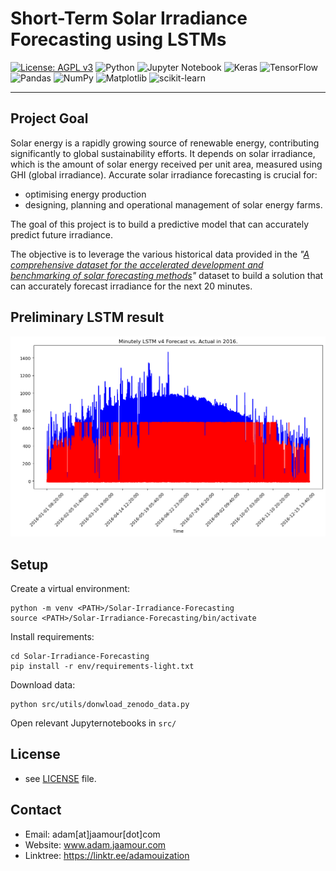 # Short-Term Solar Irradiance Forecasting using LSTMs
[![License: AGPL v3](https://img.shields.io/badge/License-AGPL_v3-blue.svg?style=for-the-badge)](https://www.gnu.org/licenses/agpl-3.0?style=for-the-badge) ![Python](https://img.shields.io/badge/python-3670A0?style=for-the-badge&logo=python&logoColor=ffdd54) ![Jupyter Notebook](https://img.shields.io/badge/jupyter-%23FA0F00.svg?style=for-the-badge&logo=jupyter&logoColor=white) ![Keras](https://img.shields.io/badge/Keras-%23D00000.svg?style=for-the-badge&logo=Keras&logoColor=white) ![TensorFlow](https://img.shields.io/badge/TensorFlow-%23FF6F00.svg?style=for-the-badge&logo=TensorFlow&logoColor=white) ![Pandas](https://img.shields.io/badge/pandas-%23150458.svg?style=for-the-badge&logo=pandas&logoColor=white) ![NumPy](https://img.shields.io/badge/numpy-%23013243.svg?style=for-the-badge&logo=numpy&logoColor=white) ![Matplotlib](https://img.shields.io/badge/Matplotlib-%23ffffff.svg?style=for-the-badge&logo=Matplotlib&logoColor=black) ![scikit-learn](https://img.shields.io/badge/scikit--learn-%23F7931E.svg?style=for-the-badge&logo=scikit-learn&logoColor=white)

___


## Project Goal

Solar energy is a rapidly growing source of renewable energy, contributing significantly to global sustainability efforts. It depends on solar irradiance, which is the amount of solar energy received per unit area, measured using GHI (global irradiance). Accurate solar irradiance forecasting is crucial for:
* optimising energy production
* designing, planning and operational management of solar energy farms.

The goal of this project is to build a predictive model that can accurately predict future irradiance.

The objective is to leverage the various historical data provided in the *"[A comprehensive dataset for the accelerated development and benchmarking of solar forecasting methods](https://zenodo.org/record/2826939)"* dataset to build a solution that can accurately forecast irradiance for the next 20 minutes.

## Preliminary LSTM result

![image](https://raw.githubusercontent.com/Adamouization/Solar-Irradiance-Forecasting/master/output/model_validation/lstm_v4_forecast_vs_actual.png)

## Setup

Create a virtual environment:

```
python -m venv <PATH>/Solar-Irradiance-Forecasting
source <PATH>/Solar-Irradiance-Forecasting/bin/activate
```

Install requirements:

```
cd Solar-Irradiance-Forecasting
pip install -r env/requirements-light.txt
```

Download data:
```
python src/utils/donwload_zenodo_data.py
```

Open relevant Jupyternotebooks in `src/`

## License 
* see [LICENSE](https://github.com/Adamouization/Solar-Irradiance-Forecasting/blob/master/LICENSE) file.

## Contact
* Email: adam[at]jaamour[dot]com
* Website: www.adam.jaamour.com
* Linktree: https://linktr.ee/adamouization
